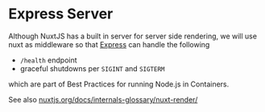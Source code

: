 # Express Server

Although NuxtJS has a built in server for server side rendering, we will use nuxt as middleware so that [Express](https://expressjs.com/) can handle the following

- `/health` endpoint
- graceful shutdowns per `SIGINT` and `SIGTERM`

which are part of Best Practices for running Node.js in Containers.

See also [nuxtjs.org/docs/internals-glossary/nuxt-render/](https://nuxtjs.org/docs/internals-glossary/nuxt-render/)
